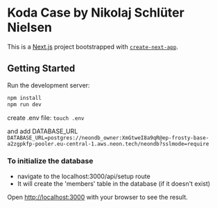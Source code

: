 # Koda Case by Nikolaj Schlüter Nielsen


This is a [Next.js](https://nextjs.org) project bootstrapped with [`create-next-app`](https://nextjs.org/docs/app/api-reference/cli/create-next-app).

## Getting Started



Run the development server:


```bash
npm install
npm run dev
```

create .env file:
`
touch .env
` 

and add DATABASE_URL
`DATABASE_URL=postgres://neondb_owner:XmGtweI8a9qR@ep-frosty-base-a2zgpkfp-pooler.eu-central-1.aws.neon.tech/neondb?sslmode=require
`

### To initialize the database 
- navigate to the localhost:3000/api/setup route
- It will create the 'members' table in the database (if it doesn't exist)

Open [http://localhost:3000](http://localhost:3000) with your browser to see the result.

